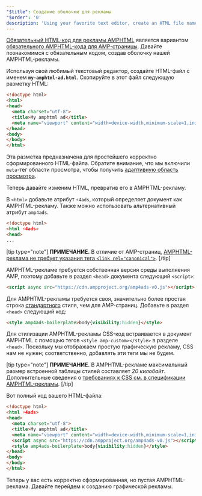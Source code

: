 ```yaml
---
"$title": Создание оболочки для рекламы
"$order": '0'
description: 'Using your favorite text editor, create an HTML file named my-amphtml-ad.html. Copy the following HTML markup into that file: ...'
---
```


[Обязательный HTML-код для рекламы AMPHTML](../../../../documentation/guides-and-tutorials/learn/a4a_spec.md) является вариантом [обязательного AMPHTML-кода для AMP-страницы](../../../../documentation/guides-and-tutorials/learn/spec/amphtml.md). Давайте познакомимся с обязательным кодом, создав оболочку нашей AMPHTML-рекламы.

Используя свой любимый текстовый редактор, создайте HTML-файл с именем **`my-amphtml-ad.html`**. Скопируйте в этот файл следующую разметку HTML:

```html
<!doctype html>
<html>
<head>
  <meta charset="utf-8">
  <title>My amphtml ad</title>
  <meta name="viewport" content="width=device-width,minimum-scale=1,initial-scale=1">
</head>
<body>
</body>
</html>
```

Эта разметка предназначена для простейшего корректно сформированного HTML-файла. Обратите внимание, что мы включили `meta`-тег области просмотра, чтобы получить [адаптивную область просмотра](../../../../documentation/guides-and-tutorials/develop/style_and_layout/responsive_design.md#controlling-the-viewport).

Теперь давайте изменим HTML, превратив его в AMPHTML-рекламу.

В `<html>` добавьте атрибут `⚡4ads`, который определяет документ как AMPHTML-рекламу. Также можно использовать альтернативный атрибут `amp4ads`.

```html
<!doctype html>
<html ⚡4ads>
<head>
...
```

[tip type="note"] **ПРИМЕЧАНИЕ.** В отличие от AMP-страниц, [AMPHTML-реклама не требует указания тега `<link rel="canonical">`](../../../../documentation/guides-and-tutorials/learn/a4a_spec.md#amphtml-ad-format-rules). [/tip]

AMPHTML-рекламе требуется собственная версия среды выполнения AMP, поэтому добавьте в раздел `<head>` документа следующий `<script>`:

```html
<script async src="https://cdn.ampproject.org/amp4ads-v0.js"></script>
```

Для AMPHTML-рекламы требуется cвоя, значительно более простая строка [стандартного](../../../../documentation/guides-and-tutorials/learn/a4a_spec.md#boilerplate) стиля, чем для AMP-страниц. Добавьте в раздел `<head>` следующий код:

```html
<style amp4ads-boilerplate>body{visibility:hidden}</style>
```

Для стилизации AMPHTML-рекламы CSS-код встраивается в документ AMPHTML с помощью тегов `<style amp-custom></style>` в разделе `<head>`. Поскольку мы отображаем простую графическую рекламу, CSS нам не нужен; соответственно, добавлять эти теги мы не будем.

[tip type="note"] **ПРИМЕЧАНИЕ.** В AMPHTML-рекламе максимальный размер встроенной таблицы стилей составляет *20 килобайт*. Дополнительные сведения о [требованиях к CSS см. в спецификации AMPHTML-рекламы](../../../../documentation/guides-and-tutorials/learn/a4a_spec.md#css). [/tip]

Вот полный код вашего HTML-файла:

```html
<!doctype html>
<html ⚡4ads>
<head>
  <meta charset="utf-8">
  <title>My amphtml ad</title>
  <meta name="viewport" content="width=device-width,minimum-scale=1,initial-scale=1">
  <script async src="https://cdn.ampproject.org/amp4ads-v0.js"></script>
  <style amp4ads-boilerplate>body{visibility:hidden}</style>
</head>
<body>
</body>
</html>
```

Теперь у вас есть корректно сформированная, но пустая AMPHTML-реклама. Давайте перейдем к созданию графической рекламы.
